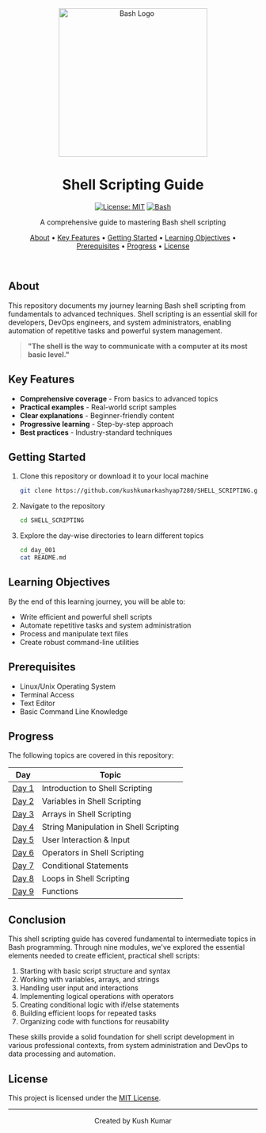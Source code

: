 <div align="center">
  <img src="https://raw.githubusercontent.com/odb/official-bash-logo/master/assets/Logos/Identity/PNG/BASH_logo-transparent-bg-color.png" alt="Bash Logo" width="300px">
  
  # Shell Scripting Guide
  
  [![License: MIT](https://img.shields.io/badge/License-MIT-yellow.svg)](LICENSE)
  [![Bash](https://img.shields.io/badge/Bash-5.1%2B-brightgreen.svg)](https://www.gnu.org/software/bash/)
  
  <p>A comprehensive guide to mastering Bash shell scripting</p>
</div>

<p align="center">
  <a href="#about">About</a> •
  <a href="#key-features">Key Features</a> •
  <a href="#getting-started">Getting Started</a> •
  <a href="#learning-objectives">Learning Objectives</a> •
  <a href="#prerequisites">Prerequisites</a> •
  <a href="#progress">Progress</a> •
  <a href="#license">License</a>
</p>

<br>


## About

This repository documents my journey learning Bash shell scripting from fundamentals to advanced techniques. Shell scripting is an essential skill for developers, DevOps engineers, and system administrators, enabling automation of repetitive tasks and powerful system management.

> **"The shell is the way to communicate with a computer at its most basic level."**

## Key Features

- **Comprehensive coverage** - From basics to advanced topics
- **Practical examples** - Real-world script samples
- **Clear explanations** - Beginner-friendly content
- **Progressive learning** - Step-by-step approach
- **Best practices** - Industry-standard techniques

## Getting Started

1. Clone this repository or download it to your local machine
   ```bash
   git clone https://github.com/kushkumarkashyap7280/SHELL_SCRIPTING.git
   ```

2. Navigate to the repository
   ```bash
   cd SHELL_SCRIPTING
   ```

3. Explore the day-wise directories to learn different topics
   ```bash
   cd day_001
   cat README.md
   ```

## Learning Objectives

By the end of this learning journey, you will be able to:

- Write efficient and powerful shell scripts
- Automate repetitive tasks and system administration
- Process and manipulate text files
- Create robust command-line utilities

## Prerequisites

- Linux/Unix Operating System
- Terminal Access
- Text Editor
- Basic Command Line Knowledge

## Progress

The following topics are covered in this repository:

| Day | Topic |
|-----|-------|
| [Day 1](./day_001/) | Introduction to Shell Scripting |
| [Day 2](./day_002/) | Variables in Shell Scripting |
| [Day 3](./day_003/) | Arrays in Shell Scripting |
| [Day 4](./day_004/) | String Manipulation in Shell Scripting |
| [Day 5](./day_005/) | User Interaction & Input |
| [Day 6](./day_006/) | Operators in Shell Scripting |
| [Day 7](./day_007/) | Conditional Statements |
| [Day 8](./day_008/) | Loops in Shell Scripting |
| [Day 9](./day_009/) | Functions |

## Conclusion

This shell scripting guide has covered fundamental to intermediate topics in Bash programming. Through nine modules, we've explored the essential elements needed to create efficient, practical shell scripts:

1. Starting with basic script structure and syntax
2. Working with variables, arrays, and strings
3. Handling user input and interactions
4. Implementing logical operations with operators
5. Creating conditional logic with if/else statements
6. Building efficient loops for repeated tasks
7. Organizing code with functions for reusability

These skills provide a solid foundation for shell script development in various professional contexts, from system administration and DevOps to data processing and automation.

## License

This project is licensed under the [MIT License](LICENSE).

---

<div align="center">
  <p>Created by Kush Kumar</p>
</div>
